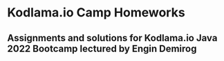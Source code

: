 # Kodlama.io Camp Homeworks

## Assignments and solutions for Kodlama.io Java 2022 Bootcamp lectured by Engin Demirog
